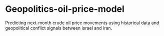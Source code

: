 # Geopolitics-oil-price-model
Predicting next-month crude oil price movements using historical data and geopolitical conflict signals between israel and iran.
